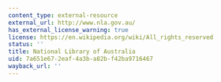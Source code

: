 ```yaml
---
content_type: external-resource
external_url: http://www.nla.gov.au/
has_external_license_warning: true
license: https://en.wikipedia.org/wiki/All_rights_reserved
status: ''
title: National Library of Australia
uid: 7a651e67-2eaf-4a3b-a82b-f42ba9716467
wayback_url: ''
---
```

